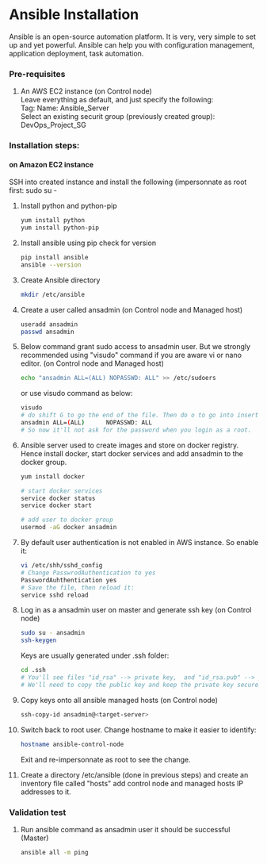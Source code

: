 # Ansible Installation

Ansible is an open-source automation platform. It is very, very simple to set up and yet powerful. Ansible can help you with configuration management, application deployment, task automation.

### Pre-requisites

1. An AWS EC2 instance (on Control node) <br/>
   Leave everything as default, and just specify the following:  <br/>
   Tag: Name: Ansible_Server <br/>
   Select an existing securit group (previously created group): DevOps_Project_SG

### Installation steps:
#### on Amazon EC2 instance
SSH into created instance and install the following (impersonnate as root first: sudo su -

1. Install python and python-pip
   ```sh
   yum install python
   yum install python-pip
   ```
1. Install ansible using pip check for version
    ```sh
    pip install ansible
   ansible --version
   ```
   
1. Create Ansible directory
   ```sh
   mkdir /etc/ansible
   ```

1. Create a user called ansadmin (on Control node and Managed host)  
   ```sh
   useradd ansadmin
   passwd ansadmin
   ```
1. Below command grant sudo access to ansadmin user. But we strongly recommended using "visudo" command if you are aware vi or nano editor.  (on Control node and Managed host)
   ```sh
   echo "ansadmin ALL=(ALL) NOPASSWD: ALL" >> /etc/sudoers
   ```
   or use visudo command as below:
   ```sh
   visudo
   # do shift G to go the end of the file. Then do o to go into insert mode. Add the following line:
   ansadmin ALL=(ALL)      NOPASSWD: ALL
   # So now it'll not ask for the password when you login as a root.
   ```
   
1. Ansible server used to create images and store on docker registry. Hence install docker, start docker services and add ansadmin to the docker group. 
   ```sh
   yum install docker
   
   # start docker services 
   service docker status
   service docker start 
   
   # add user to docker group 
   usermod -aG docker ansadmin
   ```   
   
1. By default user authentication is not enabled in AWS instance. So enable it:
   ```sh
   vi /etc/shh/sshd_config
   # Change PasswrodAuthentication to yes
   PasswordAuhthentication yes
   # Save the file, then reload it:
   service sshd reload
   ```

1. Log in as a ansadmin user on master and generate ssh key (on Control node)
   ```sh 
   sudo su - ansadmin
   ssh-keygen
   ```
   Keys are usually generated under .ssh folder:
   ```sh
   cd .ssh
   # You'll see files "id_rsa" --> private key,  and "id_rsa.pub" --> public key
   # We'll need to copy the public key and keep the private key secure. If someone has access to the private key, they'll be able to access your system.
   ```
   
1. Copy keys onto all ansible managed hosts (on Control node)
   ```sh 
   ssh-copy-id ansadmin@<target-server>
   ```
   
1. Switch back to root user. Change hostname to make it easier to identify:
   ```sh
   hostname ansible-control-node
   ```
   Exit and re-impersonnate as root to see the change.

1. Create a directory /etc/ansible (done in previous steps) and create an inventory file called "hosts" add control node and managed hosts IP addresses to it. 
 
### Validation test

   
1. Run ansible command as ansadmin user it should be successful (Master)
   ```sh 
   ansible all -m ping
   ```
